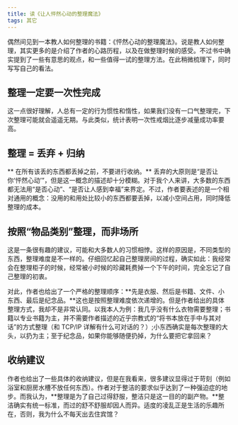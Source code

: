 ```yaml
---
title: 读《让人怦然心动的整理魔法》
tags: 其它
---
```


偶然间见到一本教人如何整理的书籍：《怦然心动的整理魔法》。说是教人如何整理，其实更多的是介绍了作者的心路历程，以及在做整理时候的感受。不过书中确实提到了一些有意思的观点，和一些值得一试的整理方法。在此稍微梳理下，同时写写自己的看法。

<!-- more -->
## 整理一定要一次性完成
这一点很好理解，人总有一定的行为惯性和惰性，如果我们没有一口气整理完，下次整理可能就会遥遥无期。与此类似，统计表明一次性戒烟比逐步减量成功率要高。

## 整理 = 丢弃 + 归纳
** 在所有该丢的东西都丢掉之前，不要进行收纳。** 丢弃的大原则是“是否让你‘怦然心动’”，但是这一概念的描述却十分模糊。对于我个人来讲，大多数的东西都无法用“是否心动”、“是否让人感到幸福”来界定。不过，作者要表述的是一个相对通用的概念：没用的和用处比较小的东西都要丢掉，以减小空间占用，同时降低整理的成本。

## 按照“物品类别”整理，而非场所
这是一条很有趣的建议，可能和大多数人的习惯相悖。这样的原因是，不同类型的东西，整理难度是不一样的。仔细回忆起自己整理房间的过程，确实如此：我经常会在整理柜子的时候，经常被小时候的珍藏耗费掉一个下午的时间，完全忘记了自己整理的初衷。

对此，作者也给出了一个严格的整理顺序：**先是衣服、然后是书籍、文件、小东西、最后是纪念品。**这也是按照整理难度依次递增的。但是作者给出的具体整理方式，我却不是非常认同。以我本人为例：我几乎没有什么衣物需要整理；书籍以专业书籍为主，并不需要作者描述的近乎宗教式的“将书本放在手中与其对话”的方式整理（和 TCP/IP 详解有什么可对话的？）;小东西确实是每次整理的大头，以扔为主；至于纪念品，如果你能够随便扔掉，为什么要把它拿回来？

## 收纳建议
作者也给出了一些具体的收纳建议，但是在我看来，很多建议显得过于苛刻（例如浴室和厨房水槽不放任何东西）。作者对于整洁的要求似乎达到了一种强迫症的地步。而我认为，**整理是为了自己过得舒服，整洁只是这一目的的副产物。**整洁确实有统一标准，而过的舒不舒服却因人而异。适度的凌乱正是生活的乐趣所在，否则，我为什么不每天出去住宾馆？
